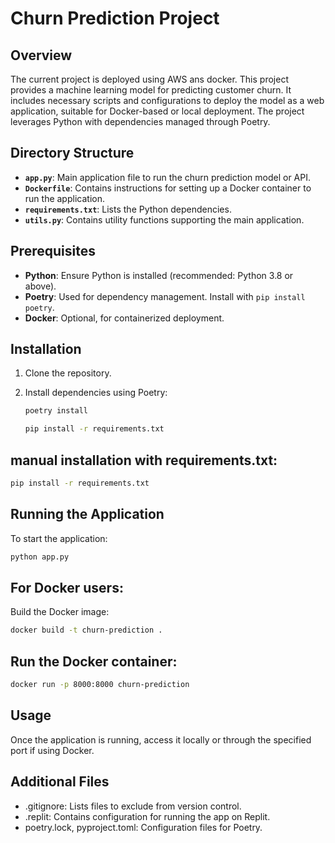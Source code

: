 
# Churn Prediction Project

## Overview
The current project is deployed using AWS ans docker.
This project provides a machine learning model for predicting customer churn. It includes necessary scripts and configurations to deploy the model as a web application, suitable for Docker-based or local deployment. The project leverages Python with dependencies managed through Poetry.

## Directory Structure

- **`app.py`**: Main application file to run the churn prediction model or API.
- **`Dockerfile`**: Contains instructions for setting up a Docker container to run the application.
- **`requirements.txt`**: Lists the Python dependencies.
- **`utils.py`**: Contains utility functions supporting the main application.

## Prerequisites

- **Python**: Ensure Python is installed (recommended: Python 3.8 or above).
- **Poetry**: Used for dependency management. Install with `pip install poetry`.
- **Docker**: Optional, for containerized deployment.

## Installation

1. Clone the repository.
2. Install dependencies using Poetry:
   ```bash
   poetry install
   ```

   ```bash
   pip install -r requirements.txt
   ```
## manual installation with requirements.txt:
```bash
pip install -r requirements.txt
```
## Running the Application
To start the application:

```bash
python app.py
```
## For Docker users:

Build the Docker image:
```bash
docker build -t churn-prediction .
```
## Run the Docker container:
```bash
docker run -p 8000:8000 churn-prediction
```
## Usage
Once the application is running, access it locally or through the specified port if using Docker.

## Additional Files
 - .gitignore: Lists files to exclude from version control.
 - .replit: Contains configuration for running the app on Replit.
 - poetry.lock, pyproject.toml: Configuration files for Poetry.

